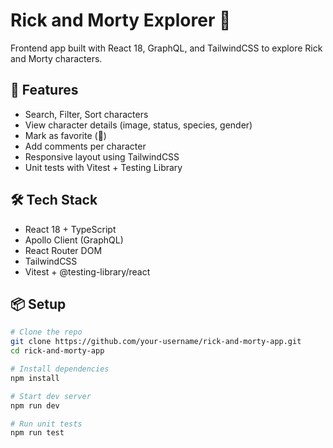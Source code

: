 # Rick and Morty Explorer 🧪

Frontend app built with React 18, GraphQL, and TailwindCSS to explore Rick and Morty characters.

## 🚀 Features

- Search, Filter, Sort characters
- View character details (image, status, species, gender)
- Mark as favorite (💚)
- Add comments per character
- Responsive layout using TailwindCSS
- Unit tests with Vitest + Testing Library

## 🛠 Tech Stack

- React 18 + TypeScript
- Apollo Client (GraphQL)
- React Router DOM
- TailwindCSS
- Vitest + @testing-library/react

## 📦 Setup

```bash
# Clone the repo
git clone https://github.com/your-username/rick-and-morty-app.git
cd rick-and-morty-app

# Install dependencies
npm install

# Start dev server
npm run dev

# Run unit tests
npm run test
